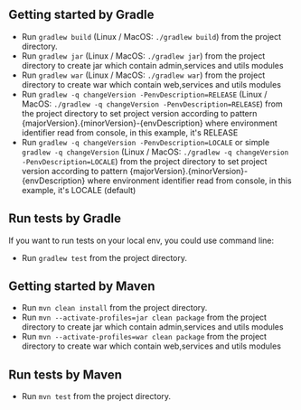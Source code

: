 ## Getting started by Gradle

- Run `gradlew build` (Linux / MacOS: `./gradlew build`) from the project directory.
- Run `gradlew jar` (Linux / MacOS: `./gradlew jar`) from the project directory to create jar which contain admin,services and utils modules
- Run `gradlew war` (Linux / MacOS: `./gradlew war`) from the project directory to create war which contain web,services and utils modules
- Run `gradlew -q changeVersion -PenvDescription=RELEASE` (Linux / MacOS: `./gradlew -q changeVersion -PenvDescription=RELEASE`) from the project directory to
  set project version according to pattern {majorVersion}.{minorVersion}-{envDescription} where environment identifier read from console, in this example, it's
  RELEASE
- Run `gradlew -q changeVersion -PenvDescription=LOCALE` or simple `gradlew -q changeVersion` (Linux /
  MacOS: `./gradlew -q changeVersion -PenvDescription=LOCALE`)
  from the project directory to set project version according to pattern {majorVersion}.{minorVersion}-{envDescription} where environment identifier read from
  console, in this example, it's LOCALE (default)

## Run tests by Gradle

If you want to run tests on your local env, you could use command line:

- Run `gradlew test` from the project directory.

## Getting started by Maven

- Run `mvn clean install` from the project directory.
- Run `mvn --activate-profiles=jar clean package` from the project directory to create jar which contain admin,services and utils modules
- Run `mvn --activate-profiles=war clean package` from the project directory to create war which contain web,services and utils modules

## Run tests by Maven

- Run `mvn test` from the project directory.